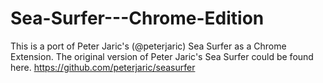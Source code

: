 Sea-Surfer---Chrome-Edition
===========================

This is a port of Peter Jaric's (@peterjaric) Sea Surfer as a Chrome Extension.
The original version of Peter Jaric's Sea Surfer could be found here. https://github.com/peterjaric/seasurfer

